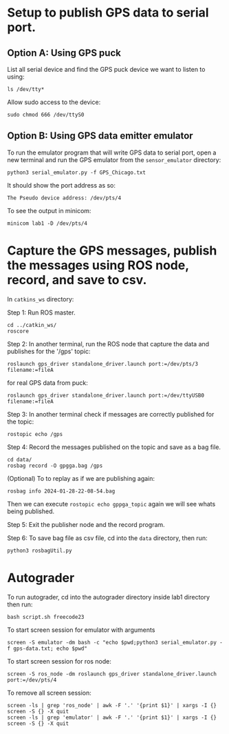 # Setup to publish GPS data to serial port.

## Option A: Using GPS puck
List all serial device and find the GPS puck device we want to listen to using:
```
ls /dev/tty*
```

Allow sudo access to the device:
```
sudo chmod 666 /dev/ttyS0
```

## Option B: Using GPS data emitter emulator
To run the emulator program that will write GPS data to serial port, open a new terminal and run the GPS emulator from the `sensor_emulator` directory:
```
python3 serial_emulator.py -f GPS_Chicago.txt
```

It should show the port address as so:
```
The Pseudo device address: /dev/pts/4
```

To see the output in minicom:
```
minicom lab1 -D /dev/pts/4
```

# Capture the GPS messages, publish the messages using ROS node, record, and save to csv.

In `catkins_ws` directory:  

Step 1: Run ROS master.
```
cd ../catkin_ws/
roscore
```

Step 2: In another terminal, run the ROS node that capture the data and publishes for the '/gps' topic:
```
roslaunch gps_driver standalone_driver.launch port:=/dev/pts/3 filename:=fileA
```

for real GPS data from puck:
```
roslaunch gps_driver standalone_driver.launch port:=/dev/ttyUSB0 filename:=fileA
```

Step 3: In another terminal check if messages are correctly published for the topic:
```
rostopic echo /gps
```

Step 4: Record the messages published on the topic and save as a bag file.
```
cd data/
rosbag record -O gpgga.bag /gps
```

(Optional) To to replay as if we are publishing again:
```
rosbag info 2024-01-28-22-08-54.bag 
```
Then we can execute `rostopic echo gppga_topic` again we will see whats being published.

Step 5: Exit the publisher node and the record program.

Step 6: To save bag file as csv file, cd into the `data` directory, then run:
```
python3 rosbagUtil.py
```

# Autograder
To run autograder, cd into the autograder directory inside lab1 directory then run:
```
bash script.sh freecode23
```

To start screen session for emulator with arguments
```
screen -S emulator -dm bash -c "echo $pwd;python3 serial_emulator.py -f gps-data.txt; echo $pwd"
```
To start screen session for ros node:
```
screen -S ros_node -dm roslaunch gps_driver standalone_driver.launch port:=/dev/pts/4
```

To remove all screen session:
```
screen -ls | grep 'ros_node' | awk -F '.' '{print $1}' | xargs -I {} screen -S {} -X quit
screen -ls | grep 'emulator' | awk -F '.' '{print $1}' | xargs -I {} screen -S {} -X quit
```
